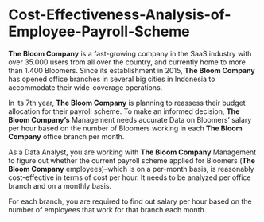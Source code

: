 # Cost-Effectiveness-Analysis-of-Employee-Payroll-Scheme

**The Bloom Company** is a fast-growing company in the SaaS industry with over 35.000 users from all over the country, and currently home to more than 1.400 Bloomers. Since its establishment in 2015, **The Bloom Company** has opened office branches in several big cities in Indonesia to accommodate their wide-coverage operations.

In its 7th year, **The Bloom Company** is planning to reassess their budget allocation for their payroll scheme. To make an informed decision, **The Bloom Company’s** Management needs accurate Data on Bloomers’ salary per hour based on the number of Bloomers working in each **The Bloom Company** office branch per month.

As a Data Analyst, you are working with **The Bloom Company** Management to figure out whether the current payroll scheme applied for Bloomers (**The Bloom Company** employees)–which is on a per-month basis, is reasonably cost-effective in terms of cost per hour. It needs to be analyzed per office branch and on a monthly basis.

For each branch, you are required to find out salary per hour based on the number of employees that work for that branch each month.